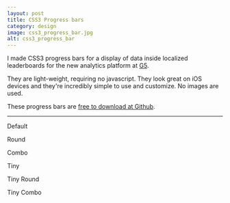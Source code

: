 ```yaml
---
layout: post
title: CSS3 Progress bars
category: design
image: css3_progress_bar.jpg
alt: css3_progress_bar
---
```


I made CSS3 progress bars for a display of data inside localized leaderboards for the new analytics platform at <a href="http://g5platform.com">G5</a>.

They are light-weight, requiring no javascript. They look great on iOS devices and they're incredibly simple to use and customize. No images are used.

These progress bars are <a href="https://github.com/jsullivan/CSS3-Progress-bars">free to download at Github</a>.

<hr>
<p>
  Default
  <div class="bar_container">
    <div class="bar_mortice">
      <div class="progress" style="width: 40%;"></div>
    </div>
  </div>
</p>
<p>
  Round
  <div class="bar_container rounded_bar_container">
    <div class="bar_mortice rounded">
      <div class="progress rounded" style="width: 80%;"></div>
    </div>
  </div>
</p>
<p>
  <div class="bar_container rounded_bar_container green_container">
    <div class="bar_mortice rounded green_mortice">
      <div class="progress rounded green" style="width: 50%;"></div>
    </div>
  </div>
</p>
<p>
  <div class="bar_container rounded_bar_container orange_container">
    <div class="bar_mortice rounded orange_mortice">
      <div class="progress rounded orange" style="width: 75%;"></div>
    </div>
  </div>
</p>
<p>
  <div class="bar_container rounded_bar_container pink_container">
    <div class="bar_mortice rounded pink_mortice">
      <div class="progress rounded pink" style="width: 35%;"></div>
    </div>
  </div>
</p>
<p>
  <div class="bar_container rounded_bar_container purple_container">
    <div class="bar_mortice rounded purple_mortice">
      <div class="progress rounded purple" style="width: 59%;"></div>
    </div>
  </div>
</p>
<p>
  <div class="bar_container rounded_bar_container blue_container">
    <div class="bar_mortice rounded blue_mortice">
      <div class="progress rounded blue" style="width: 40%;"></div>
    </div>
  </div>
</p>
<p>
  Combo
  <div class="bar_container">
    <div class="bar_mortice">
      <div class="progress green" style="width: 40%;"></div>
      <div class="progress orange" style="width: 10%;"></div>
      <div class="progress pink" style="width: 25%;"></div>
      <div class="progress blue" style="width: 15%;"></div>
    </div>
  </div>
</p>
<p>
  Tiny
  <div class="bar_container container_tiny">
    <div class="bar_mortice mortice_tiny">
      <div class="progress progress_tiny" style="width: 66%;"></div>
    </div>
  </div>
</p>
<p>
  Tiny Round
  <div class="bar_container rounded_bar_container_tiny container_tiny">
    <div class="bar_mortice rounded_tiny mortice_tiny">
      <div class="progress rounded_tiny progress_tiny" style="width: 33%;"></div>
    </div>
  </div>
</p>
<p>
  <div class="bar_container rounded_bar_container_tiny container_tiny green_container">
    <div class="bar_mortice rounded_tiny mortice_tiny green_mortice">
      <div class="progress rounded_tiny progress_tiny green" style="width: 45%;"></div>
    </div>
  </div>
</p>
<p>
  <div class="bar_container rounded_bar_container_tiny container_tiny orange_container">
    <div class="bar_mortice rounded_tiny mortice_tiny orange_mortice">
      <div class="progress rounded_tiny progress_tiny orange" style="width: 80%;"></div>
    </div>
  </div>
</p>
<p>
  <div class="bar_container rounded_bar_container_tiny container_tiny pink_container">
    <div class="bar_mortice rounded_tiny mortice_tiny pink_mortice">
      <div class="progress rounded_tiny progress_tiny pink" style="width: 66%;"></div>
    </div>
  </div>
</p>
<p>
  <div class="bar_container rounded_bar_container_tiny container_tiny purple_container">
    <div class="bar_mortice rounded_tiny mortice_tiny purple_mortice">
      <div class="progress rounded_tiny progress_tiny purple" style="width: 37%;"></div>
    </div>
  </div>
</p>
<p>
  <div class="bar_container rounded_bar_container_tiny container_tiny blue_container">
    <div class="bar_mortice rounded_tiny mortice_tiny blue_mortice">
      <div class="progress rounded_tiny progress_tiny blue" style="width: 70%;"></div>
    </div>
  </div>
</p>
<p>
  Tiny Combo
  <div class="bar_container container_tiny">
    <div class="bar_mortice mortice_tiny">
      <div class="progress progress_tiny green" style="width: 30%;"></div>
      <div class="progress progress_tiny orange" style="width: 20%;"></div>
      <div class="progress progress_tiny pink" style="width: 20%;"></div>
      <div class="progress progress_tiny blue" style="width: 15%;"></div>
    </div>
  </div>
</p>